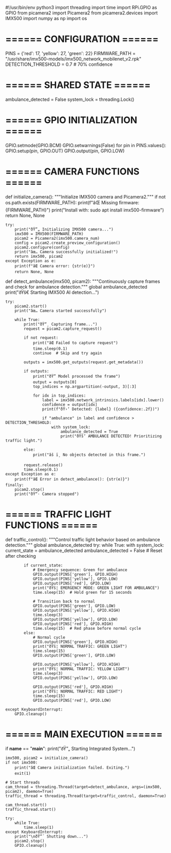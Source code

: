 #!/usr/bin/env python3
import threading
import time
import RPi.GPIO as GPIO
from picamera2 import Picamera2
from picamera2.devices import IMX500
import numpy as np
import os

# ====== CONFIGURATION ======
PINS = {'red': 17, 'yellow': 27, 'green': 22}
FIRMWARE_PATH = "/usr/share/imx500-models/imx500_network_mobilenet_v2.rpk"
DETECTION_THRESHOLD = 0.7  # 70% confidence

# ====== SHARED STATE ======
ambulance_detected = False
system_lock = threading.Lock()

# ====== GPIO INITIALIZATION ======
GPIO.setmode(GPIO.BCM)
GPIO.setwarnings(False)
for pin in PINS.values():
    GPIO.setup(pin, GPIO.OUT)
    GPIO.output(pin, GPIO.LOW)

# ====== CAMERA FUNCTIONS ======
def initialize_camera():
    """Initialize IMX500 camera and Picamera2."""
    if not os.path.exists(FIRMWARE_PATH):
        print(f"âŒ Missing firmware: {FIRMWARE_PATH}")
        print("Install with: sudo apt install imx500-firmware")
        return None, None
    
    try:
        print("ðŸ”„ Initializing IMX500 camera...")
        imx500 = IMX500(FIRMWARE_PATH)
        picam2 = Picamera2(imx500.camera_num)
        config = picam2.create_preview_configuration()
        picam2.configure(config)
        print("âœ… Camera successfully initialized!")
        return imx500, picam2
    except Exception as e:
        print(f"âŒ Camera error: {str(e)}")
        return None, None

def detect_ambulance(imx500, picam2):
    """Continuously capture frames and check for ambulance detection."""
    global ambulance_detected
    print("ðŸš€ Starting IMX500 AI detection...")

    try:
        picam2.start()
        print("âœ… Camera started successfully")

        while True:
            print("ðŸ“¸ Capturing frame...")
            request = picam2.capture_request()

            if not request:
                print("âŒ Failed to capture request")
                time.sleep(0.1)
                continue  # Skip and try again

            outputs = imx500.get_outputs(request.get_metadata())

            if outputs:
                print("ðŸ” Model processed the frame")
                output = outputs[0]
                top_indices = np.argpartition(-output, 3)[:3]

                for idx in top_indices:
                    label = imx500.network_intrinsics.labels[idx].lower()
                    confidence = output[idx]
                    print(f"ðŸ›‘ Detected: {label} ({confidence:.2f})")

                    if "ambulance" in label and confidence > DETECTION_THRESHOLD:
                        with system_lock:
                            ambulance_detected = True
                            print("ðŸš‘ AMBULANCE DETECTED! Prioritizing traffic light.")

            else:
                print("âš ï¸ No objects detected in this frame.")

            request.release()
            time.sleep(0.1)
    except Exception as e:
        print(f"âŒ Error in detect_ambulance(): {str(e)}")
    finally:
        picam2.stop()
        print("ðŸ“· Camera stopped")

# ====== TRAFFIC LIGHT FUNCTIONS ======
def traffic_control():
    """Control traffic light behavior based on ambulance detection."""
    global ambulance_detected
    try:
        while True:
            with system_lock:
                current_state = ambulance_detected
                ambulance_detected = False  # Reset after checking
                
            if current_state:
                # Emergency sequence: Green for ambulance
                GPIO.output(PINS['green'], GPIO.HIGH)
                GPIO.output(PINS['yellow'], GPIO.LOW)
                GPIO.output(PINS['red'], GPIO.LOW)
                print("ðŸš¦ EMERGENCY MODE: GREEN LIGHT FOR AMBULANCE")
                time.sleep(15)  # Hold green for 15 seconds
                
                # Transition back to normal
                GPIO.output(PINS['green'], GPIO.LOW)
                GPIO.output(PINS['yellow'], GPIO.HIGH)
                time.sleep(3)
                GPIO.output(PINS['yellow'], GPIO.LOW)
                GPIO.output(PINS['red'], GPIO.HIGH)
                time.sleep(15)  # Red phase before normal cycle
            else:
                # Normal cycle
                GPIO.output(PINS['green'], GPIO.HIGH)
                print("ðŸš¦ NORMAL TRAFFIC: GREEN LIGHT")
                time.sleep(15)
                GPIO.output(PINS['green'], GPIO.LOW)
                
                GPIO.output(PINS['yellow'], GPIO.HIGH)
                print("ðŸš¦ NORMAL TRAFFIC: YELLOW LIGHT")
                time.sleep(3)
                GPIO.output(PINS['yellow'], GPIO.LOW)
                
                GPIO.output(PINS['red'], GPIO.HIGH)
                print("ðŸš¦ NORMAL TRAFFIC: RED LIGHT")
                time.sleep(15)
                GPIO.output(PINS['red'], GPIO.LOW)
                
    except KeyboardInterrupt:
        GPIO.cleanup()

# ====== MAIN EXECUTION ======
if __name__ == "__main__":
    print("ðŸ”„ Starting Integrated System...")
    
    imx500, picam2 = initialize_camera()
    if not imx500:
        print("âŒ Camera initialization failed. Exiting.")
        exit(1)

    # Start threads
    cam_thread = threading.Thread(target=detect_ambulance, args=(imx500, picam2), daemon=True)
    traffic_thread = threading.Thread(target=traffic_control, daemon=True)
    
    cam_thread.start()
    traffic_thread.start()

    try:
        while True:
            time.sleep(1)
    except KeyboardInterrupt:
        print("\nðŸ”´ Shutting down...")
        picam2.stop()
        GPIO.cleanup()

              
    
